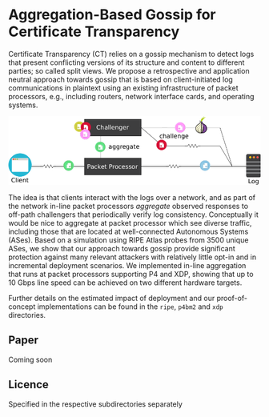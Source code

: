# Aggregation-Based Gossip for Certificate Transparency
Certificate Transparency (CT) relies on a gossip mechanism to detect logs that
present conflicting versions of its structure and content to different parties;
so called split views. We propose a retrospective and application neutral
approach towards gossip that is based on client-initiated log communications in
plaintext using an existing infrastructure of packet processors, e.g., including
routers, network interface cards, and operating systems.

<p align="center">
  <img
    src="https://raw.githubusercontent.com/rgdd/ctga/master/doc/overview.png"
    width="512"
  />
</p>

The idea is that clients interact with the logs over a network, and as part of
the network in-line packet processors _aggregate_ observed responses to off-path
challengers that periodically verify log consistency. Conceptually it would be
nice to aggregate at packet processor which see diverse traffic, including those
that are located at well-connected Autonomous Systems (ASes). Based on a
simulation using RIPE Atlas probes from 3500 unique ASes, we show that our
approach towards gossip provide significant protection against many relevant
attackers with relatively little opt-in and in incremental deployment scenarios.
We implemented in-line aggregation that runs at packet processors supporting P4
and XDP, showing that up to 10 Gbps line speed can be achieved on two different
hardware targets.

Further details on the estimated impact of deployment and our proof-of-concept
implementations can be found in the `ripe`, `p4bm2` and `xdp` directories.

## Paper
Coming soon

## Licence
Specified in the respective subdirectories separately

